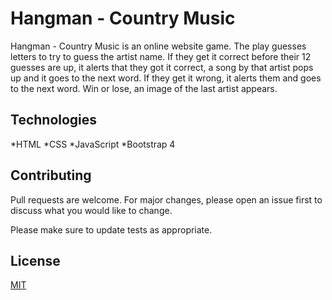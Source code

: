 # Hangman - Country Music

Hangman - Country Music is an online website game. The play guesses letters to try to guess the artist name. If they get it correct before their 12 guesses are up, it alerts that they got it correct, a song by that artist pops up and it goes to the next word. If they get it wrong, it alerts them and goes to the next word. Win or lose, an image of the last artist appears. 

## Technologies
*HTML
*CSS
*JavaScript
*Bootstrap 4

## Contributing
Pull requests are welcome. For major changes, please open an issue first to discuss what you would like to change.

Please make sure to update tests as appropriate.

## License
[MIT](https://choosealicense.com/licenses/mit/)